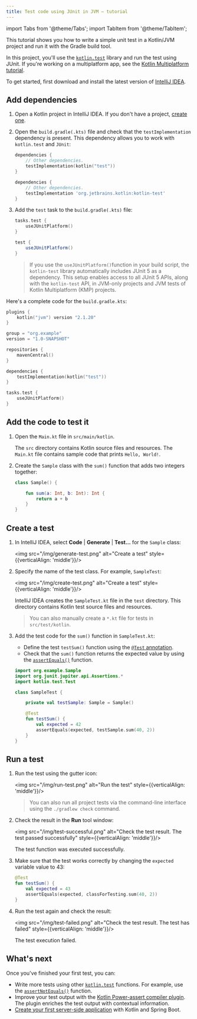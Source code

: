 ```yaml
---
title: Test code using JUnit in JVM – tutorial
---
```


import Tabs from '@theme/Tabs';
import TabItem from '@theme/TabItem';




This tutorial shows you how to write a simple unit test in a Kotlin/JVM project and run it with the Gradle build tool.

In this project, you'll use the [`kotlin.test`](https://kotlinlang.org/api/latest/kotlin.test/index.html) library and run the test using JUnit.
If you're working on a multiplatform app, see the [Kotlin Multiplatform tutorial](https://www.jetbrains.com/help/kotlin-multiplatform-dev/multiplatform-run-tests.html).

To get started, first download and install the latest version of [IntelliJ IDEA](https://www.jetbrains.com/idea/download/index.html).

## Add dependencies

1. Open a Kotlin project in IntelliJ IDEA. If you don't have a project,
   [create one](https://www.jetbrains.com/help/idea/create-your-first-kotlin-app.html#create-project).

2. Open the `build.gradle(.kts)` file and check that the `testImplementation` dependency is present.
   This dependency allows you to work with `kotlin.test` and `JUnit`:

    <Tabs groupId="build-script">
    <TabItem value="kotlin" label="Kotlin" default>

   ```kotlin
   dependencies {
       // Other dependencies.
       testImplementation(kotlin("test"))
   }
   ```

    </TabItem>
    <TabItem value="groovy" label="Groovy" default>

   ```groovy
   dependencies {
       // Other dependencies.
       testImplementation 'org.jetbrains.kotlin:kotlin-test'
   }
   ```

   </TabItem>
   </Tabs>

3. Add the `test` task to the `build.gradle(.kts)` file:

    <Tabs groupId="build-script">
    <TabItem value="kotlin" label="Kotlin" default>

   ```kotlin
   tasks.test {
       useJUnitPlatform()
   }
   ```

    </TabItem>
    <TabItem value="groovy" label="Groovy" default>

   ```groovy
   test {
       useJUnitPlatform()
   }
   ```

   </TabItem>
   </Tabs>

   > If you use the `useJUnitPlatform()`function in your build script, 
   > the `kotlin-test` library automatically includes JUnit 5 as a dependency.
   > This setup enables access to all JUnit 5 APIs, along with the `kotlin-test` API,
   > in JVM-only projects and JVM tests of Kotlin Multiplatform (KMP) projects.
   >
   

Here's a complete code for the `build.gradle.kts`:

```kotlin
plugins {
    kotlin("jvm") version "2.1.20"
}

group = "org.example"
version = "1.0-SNAPSHOT"

repositories {
    mavenCentral()
}

dependencies {
    testImplementation(kotlin("test"))
}

tasks.test {
    useJUnitPlatform()
}
```


## Add the code to test it

1. Open the `Main.kt` file in `src/main/kotlin`.

   The `src` directory contains Kotlin source files and resources. 
   The `Main.kt` file contains sample code that prints `Hello, World!`.

2. Create the `Sample` class with the `sum()` function that adds two integers together:

   ```kotlin
   class Sample() {

       fun sum(a: Int, b: Int): Int {
           return a + b
       }
   }
   ```

## Create a test

1. In IntelliJ IDEA, select **Code** | **Generate** | **Test...** for the `Sample` class:

   <img src="/img/generate-test.png" alt="Create a test" style={{verticalAlign: 'middle'}}/>

2. Specify the name of the test class. For example, `SampleTest`:

   <img src="/img/create-test.png" alt="Create a test" style={{verticalAlign: 'middle'}}/>

   IntelliJ IDEA creates the `SampleTest.kt` file in the `test` directory.
   This directory contains Kotlin test source files and resources.

   > You can also manually create a `*.kt` file for tests in `src/test/kotlin`.
   >
   

3. Add the test code for the `sum()` function in `SampleTest.kt`:

   * Define the test `testSum()` function using the [`@Test` annotation](https://kotlinlang.org/api/latest/kotlin.test/kotlin.test/-test/index.html).
   * Check that the `sum()` function returns the expected value by using the [`assertEquals()`](https://kotlinlang.org/api/latest/kotlin.test/kotlin.test/assert-equals.html) function.

   ```kotlin
   import org.example.Sample
   import org.junit.jupiter.api.Assertions.*
   import kotlin.test.Test

   class SampleTest {

       private val testSample: Sample = Sample()

       @Test
       fun testSum() {
           val expected = 42
           assertEquals(expected, testSample.sum(40, 2))
       }
   }
   ```

## Run a test

1. Run the test using the gutter icon:

   <img src="/img/run-test.png" alt="Run the test" style={{verticalAlign: 'middle'}}/>

   > You can also run all project tests via the command-line interface using the `./gradlew check` command.
   >
   

2. Check the result in the **Run** tool window:

   <img src="/img/test-successful.png" alt="Check the test result. The test passed successfully" style={{verticalAlign: 'middle'}}/>

   The test function was executed successfully.

3. Make sure that the test works correctly by changing the `expected` variable value to 43:

   ```kotlin
   @Test
   fun testSum() {
       val expected = 43
       assertEquals(expected, classForTesting.sum(40, 2))
   }
   ```

4. Run the test again and check the result:

   <img src="/img/test-failed.png" alt="Check the test result. The test has failed" style={{verticalAlign: 'middle'}}/>

   The test execution failed.

## What's next

Once you've finished your first test, you can:

* Write more tests using other [`kotlin.test`](https://kotlinlang.org/api/latest/kotlin.test/kotlin.test/) functions.
   For example, use the [`assertNotEquals()`](https://kotlinlang.org/api/latest/kotlin.test/kotlin.test/assert-not-equals.html) function.
* Improve your test output with the [Kotlin Power-assert compiler plugin](./power-assert.md).
   The plugin enriches the test output with contextual information.
* [Create your first server-side application](./jvm-get-started-spring-boot.md) with Kotlin and Spring Boot.